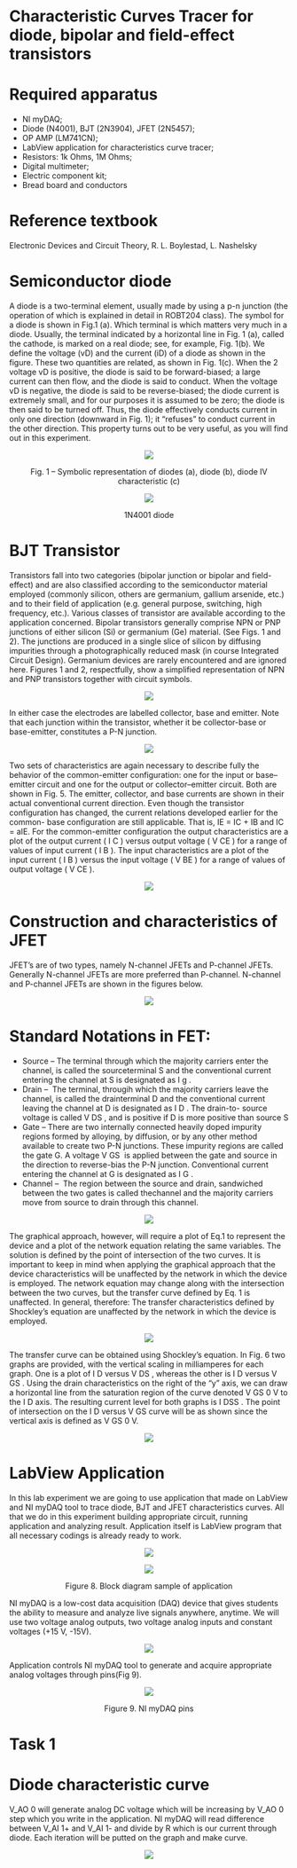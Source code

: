 # Characteristic Curves Tracer for diode, bipolar and field-effect transistors

# Required apparatus

* NI myDAQ;
* Diode (N4001), BJT (2N3904), JFET (2N5457);
* OP AMP (LM741CN);
* LabView application for characteristics curve tracer;
* Resistors: 1k Ohms, 1M Ohms;
* Digital multimeter;
* Electric component kit;
* Bread board and conductors

# Reference textbook

Electronic Devices and Circuit Theory, R. L. Boylestad, L. Nashelsky

# Semiconductor diode

A diode is a two-terminal element, usually made by using a p-n junction (the operation of which is
explained in detail in ROBT204 class).
The symbol for a diode is shown in Fig.1 (a). Which terminal is which matters very much in a diode.
Usually, the terminal indicated by a horizontal line in Fig. 1 (a), called the cathode, is marked on a real
diode; see, for example, Fig. 1(b). We define the voltage (vD) and the current (iD) of a diode as shown in
the figure. These two quantities are related, as shown in Fig. 1(c). When the 2 voltage vD is positive, the
diode is said to be forward-biased; a large current can then flow, and the diode is said to conduct. When
the voltage vD is negative, the diode is said to be reverse-biased; the diode current is extremely small, and
for our purposes it is assumed to be zero; the diode is then said to be turned off. Thus, the diode
effectively conducts current in only one direction (downward in Fig. 1); it “refuses” to conduct current in
the other direction. This property turns out to be very useful, as you will find out in this experiment.

<p align="center"> 
<img src="https://github.com/BatyaGG/Characteristic-Curves-Tracer-for-diode-bipolar-and-field-effect-transistors/blob/master/illustrations/diode.JPG?raw=true"/>
</p>
<p align="center">
Fig. 1 – Symbolic representation of diodes (a), diode (b), diode IV characteristic (c)
</p>

<p align="center"> 
<img src="https://github.com/BatyaGG/Characteristic-Curves-Tracer-for-diode-bipolar-and-field-effect-transistors/blob/master/illustrations/1N4001.JPG?raw=true"/>
</p>
<p align="center">
1N4001 diode
</p>

# BJT Transistor

Transistors fall into two categories (bipolar junction or bipolar and field-effect) and are also classified
according to the semiconductor material employed (commonly silicon, others are germanium, gallium
arsenide, etc.) and to their field of application (e.g. general purpose, switching, high frequency, etc.).
Various classes of transistor are available according to the application concerned.
Bipolar transistors generally comprise NPN or PNP junctions of either silicon (Si) or germanium (Ge)
material. (See Figs. 1 and 2). The junctions are produced in a single slice of silicon by diffusing
impurities through a photographically reduced mask (in course Integrated Circuit Design). Germanium
devices are rarely encountered and are ignored here. Figures 1 and 2, respectfully, show a simplified
representation of NPN and PNP transistors together with circuit symbols.

<p align="center"> 
<img src="https://raw.githubusercontent.com/BatyaGG/Characteristic-Curves-Tracer-for-diode-bipolar-and-field-effect-transistors/master/transistor_kinds.JPG"/>
</p>

In either case the electrodes are labelled collector, base and emitter. Note that each junction within the
transistor, whether it be collector-base or base-emitter, constitutes a P-N junction.

<p align="center"> 
<img src="https://raw.githubusercontent.com/BatyaGG/Characteristic-Curves-Tracer-for-diode-bipolar-and-field-effect-transistors/master/illustrations/transistor_kinds2.JPG"/>
</p>

Two sets of characteristics are again necessary to describe fully the behavior of the common-emitter
configuration: one for the input or base–emitter circuit and one for the output or collector–emitter circuit.
Both are shown in Fig. 5.
The emitter, collector, and base currents are shown in their actual conventional current direction. Even
though the transistor configuration has changed, the current relations developed earlier for the common-
base configuration are still applicable. That is, IE = IC + IB and IC = aIE.
For the common-emitter configuration the output characteristics are a plot of the output current ( I C )
versus output voltage ( V CE ) for a range of values of input current ( I B ). The input characteristics are a
plot of the input current ( I B ) versus the input voltage ( V BE ) for a range of values of output voltage (
V CE ).

<p align="center"> 
<img src="https://raw.githubusercontent.com/BatyaGG/Characteristic-Curves-Tracer-for-diode-bipolar-and-field-effect-transistors/master/illustrations/BJT_curves.JPG"/>
</p>

# Construction and characteristics of JFET

JFET’s are of two types, namely N-channel JFETs and P-channel JFETs. Generally N-channel JFETs are more
preferred than P-channel. N-channel and P-channel JFETs are shown in the figures below.

<p align="center"> 
<img src="https://raw.githubusercontent.com/BatyaGG/Characteristic-Curves-Tracer-for-diode-bipolar-and-field-effect-transistors/master/illustrations/FET_transistors.JPG"/>
</p>

# Standard Notations in FET:

* Source – The terminal through which the majority carriers enter the channel, is called the sourceterminal S and
the conventional current entering the channel at S is designated as I g .
* Drain –  The terminal, througih which the majority carriers leave the channel, is called the drainterminal D
and the conventional current leaving the channel at D is designated as I D .
The drain-to- source voltage is called V DS , and is positive if D is more positive than source S
* Gate – There are two internally connected heavily doped impurity regions formed by alloying, by diffusion, or
by any other method available to create two P-N junctions. These impurity regions are called the gate G. A
voltage V GS  is applied between the gate and source in the direction to reverse-bias the P-N junction.
Conventional current entering the channel at G is designated as I G .
* Channel –  The region between the source and drain, sandwiched between the two gates is called
thechannel and the majority carriers move from source to drain through this channel.

<p align="center"> 
<img src="https://raw.githubusercontent.com/BatyaGG/Characteristic-Curves-Tracer-for-diode-bipolar-and-field-effect-transistors/master/illustrations/FET_schema.JPG"/>
</p>

The graphical approach, however, will require a plot of Eq.1 to represent the device and a plot of the
network equation relating the same variables. The solution is defined by the point of intersection of the
two curves. It is important to keep in mind when applying the graphical approach that the device
characteristics will be unaffected by the network in which the device is employed.
The network equation may change along with the intersection between the two curves, but the transfer
curve defined by Eq. 1 is unaffected. In general, therefore:
The transfer characteristics defined by Shockley’s equation are unaffected by the network in which the
device is employed.

<p align="center"> 
<img src="https://raw.githubusercontent.com/BatyaGG/Characteristic-Curves-Tracer-for-diode-bipolar-and-field-effect-transistors/master/illustrations/shockley_eq.JPG"/>
</p>

The transfer curve can be obtained using Shockley’s equation. In Fig. 6 two graphs are
provided, with the vertical scaling in milliamperes for each graph. One is a plot of I D versus V
DS , whereas the other is I D versus V GS . Using the drain characteristics on the right of the “y”
axis, we can draw a horizontal line from the saturation region of the curve denoted V GS 0 V to
the I D axis. The resulting current level for both graphs is I DSS . The point of intersection on
the I D versus V GS curve will be as shown since the vertical axis is defined as V GS 0 V.

<p align="center"> 
<img src="https://github.com/BatyaGG/Characteristic-Curves-Tracer-for-diode-bipolar-and-field-effect-transistors/blob/master/illustrations/fet_characteristics.JPG?raw=true"/>
</p>

# LabView Application

In this lab experiment we are going to use application that made on LabView and NI myDAQ
tool to trace diode, BJT and JFET characteristics curves. All that we do in this experiment
building appropriate circuit, running application and analyzing result. Application itself is
LabView program that all necessary codings is already ready to work.

<p align="center"> 
<img src="https://github.com/BatyaGG/Characteristic-Curves-Tracer-for-diode-bipolar-and-field-effect-transistors/blob/master/illustrations/UI_diode.JPG?raw=true"/>
</p>

<p align="center"> 
<img src="https://github.com/BatyaGG/Characteristic-Curves-Tracer-for-diode-bipolar-and-field-effect-transistors/blob/master/illustrations/block_diagram.JPG?raw=true"/>
</p>

<p align="center"> 
Figure 8. Block diagram sample of application
</p>

NI myDAQ is a low-cost data acquisition (DAQ) device that gives students the ability to
measure and analyze live signals anywhere, anytime. We will use two voltage analog outputs,
two voltage analog inputs and constant voltages (+15 V, -15V).

<p align="center"> 
<img src="https://github.com/BatyaGG/Characteristic-Curves-Tracer-for-diode-bipolar-and-field-effect-transistors/blob/master/illustrations/myDAQ.JPG?raw=true"/>
</p>

Application controls NI myDAQ tool to generate and acquire appropriate analog voltages through
pins(Fig 9).

<p align="center"> 
<img src="https://github.com/BatyaGG/Characteristic-Curves-Tracer-for-diode-bipolar-and-field-effect-transistors/blob/master/illustrations/myDAQ2.JPG?raw=true"/>
</p>

<p align="center"> 
Figure 9. NI myDAQ pins
</p>

# Task 1

# Diode characteristic curve

V_AO 0 will generate analog DC voltage which will be increasing by V_AO 0 step which you write in
the application. NI myDAQ will read difference between V_AI 1+ and V_AI 1- and divide by R which is
our current through diode. Each iteration will be putted on the graph and make curve.

<p align="center"> 
<img src="https://github.com/BatyaGG/Characteristic-Curves-Tracer-for-diode-bipolar-and-field-effect-transistors/blob/master/illustrations/circuit1.JPG?raw=true"/>
</p>

